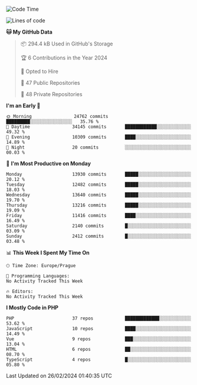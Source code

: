 <!--START_SECTION:waka-->
![Code Time](http://img.shields.io/badge/Code%20Time-1%2C583%20hrs%2058%20mins-blue)

![Lines of code](https://img.shields.io/badge/From%20Hello%20World%20I%27ve%20Written-21.7%20million%20lines%20of%20code-blue)

**🐱 My GitHub Data** 

> 📦 294.4 kB Used in GitHub's Storage 
 > 
> 🏆 6 Contributions in the Year 2024
 > 
> 💼 Opted to Hire
 > 
> 📜 47 Public Repositories 
 > 
> 🔑 48 Private Repositories 
 > 
**I'm an Early 🐤** 

```text
🌞 Morning                24762 commits       █████████░░░░░░░░░░░░░░░░   35.76 % 
🌆 Daytime                34145 commits       ████████████░░░░░░░░░░░░░   49.32 % 
🌃 Evening                10309 commits       ████░░░░░░░░░░░░░░░░░░░░░   14.89 % 
🌙 Night                  20 commits          ░░░░░░░░░░░░░░░░░░░░░░░░░   00.03 % 
```
📅 **I'm Most Productive on Monday** 

```text
Monday                   13930 commits       █████░░░░░░░░░░░░░░░░░░░░   20.12 % 
Tuesday                  12482 commits       █████░░░░░░░░░░░░░░░░░░░░   18.03 % 
Wednesday                13640 commits       █████░░░░░░░░░░░░░░░░░░░░   19.70 % 
Thursday                 13216 commits       █████░░░░░░░░░░░░░░░░░░░░   19.09 % 
Friday                   11416 commits       ████░░░░░░░░░░░░░░░░░░░░░   16.49 % 
Saturday                 2140 commits        █░░░░░░░░░░░░░░░░░░░░░░░░   03.09 % 
Sunday                   2412 commits        █░░░░░░░░░░░░░░░░░░░░░░░░   03.48 % 
```


📊 **This Week I Spent My Time On** 

```text
🕑︎ Time Zone: Europe/Prague

💬 Programming Languages: 
No Activity Tracked This Week

🔥 Editors: 
No Activity Tracked This Week
```

**I Mostly Code in PHP** 

```text
PHP                      37 repos            █████████████░░░░░░░░░░░░   53.62 % 
JavaScript               10 repos            ████░░░░░░░░░░░░░░░░░░░░░   14.49 % 
Vue                      9 repos             ███░░░░░░░░░░░░░░░░░░░░░░   13.04 % 
HTML                     6 repos             ██░░░░░░░░░░░░░░░░░░░░░░░   08.70 % 
TypeScript               4 repos             █░░░░░░░░░░░░░░░░░░░░░░░░   05.80 % 
```




 Last Updated on 26/02/2024 01:40:35 UTC
<!--END_SECTION:waka-->
<!--
**AlexKratky/AlexKratky** is a ✨ _special_ ✨ repository because its `README.md` (this file) appears on your GitHub profile.

Here are some ideas to get you started:

- 🔭 I’m currently working on ...
- 🌱 I’m currently learning ...
- 👯 I’m looking to collaborate on ...
- 🤔 I’m looking for help with ...
- 💬 Ask me about ...
- 📫 How to reach me: ...
- 😄 Pronouns: ...
- ⚡ Fun fact: ...
-->
